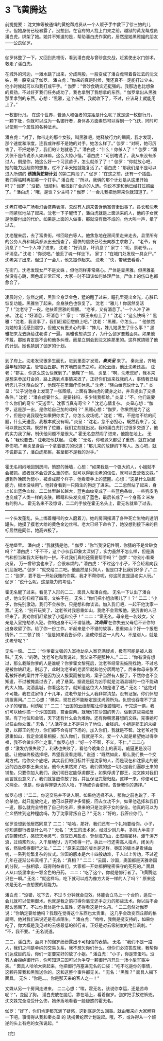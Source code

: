# 3 飞黄腾达

前提提要： 沈文姝等被通缉的黄蛇帮成员从一个人贩子手中救下了徐三娘的儿子。但她身份已经暴露了，没想到，在官府的人找上门来之前，越狱的黄龙帮成员潘白虎，绑架了她。她并不知道的是，帮助潘白虎作案的，居然是她黑雅姐的朋友——公良伽罗。

---

<!-- s0 接上 -->

伽罗休整了一下，又回到贵福街，看到潘白虎与曾砂食交战，赶紧使出水门御术。救走了潘白虎。

在城外的河边，一滩水跳了出来，分成两股，一股变成了潘白虎带着昏过去的沈文姝，另一股变成了伽罗。
潘白虎：”你来的真是时候，我还真不一定能打过少主。他小时候就可以和我打成平手。“
伽罗：”曾砂食确实还挺强的。我那边也比想象的费劲。不过好歹我们任务成功了。我也拿到了我想拿的东西。“
伽罗拿出从黑雅那里拿到的东西。心想：“黑雅，这个东西，我就收下了，不过，应该马上就能用上了。”

一枚御行丹。
在这个世界，普通人和强者的差距是什么呢？就是这一枚御行丹，一颗下肚，你就可以成为一名御行者，身体各方面素质可以得到一个飞跃，同时可以使用一个属性的各种法术。

潘白虎：“对了，你带走的那个女孩，叫黑雅吧，她释放行力的瞬间，我才发现，那个速度和浓度，连我或许都不是她的对手。她怎么样了。”
伽罗：“对啊，她可厉害了，不把她杀了，我们的计划就悬了。”
潘白虎：“什么！你杀人了！”
伽罗：“潘大侠不是传说杀人如麻嘛，这么大惊小怪。”
潘白虎：“可别瞎说了，我从来没有杀过人，倒是你，她这么好一个习武苗子，怎么就杀了了！”
伽罗：“你就放心吧，她的能力远超你的想象，过不了半天她就能复活了。”
潘白虎：“那我们是不是可以进入所谓的 **诱捕黄蛇帮计划** 的第二阶段了。”
伽罗：“在这之前，还有一个插曲。我们得临时再招募一个打手。”
潘白虎：“所以，我俩的那个计划是从这里开始吗？”
伽罗：”没错，很顺利，我找到了合适的人选。你说不定和他已经打过照面了。“
潘白虎：”哦，是谁？少主吗？“
伽罗：”一会儿我把他带来你就知道了。“

---

<!-- s1 沈老反应 -->

沈老在城中广场看灯会盛典表演，忽然有人跑来告诉他富贵街出事了。县长和沈老一同紧张地站了起来。沈老一下子醒悟了，潘白虎就是上面派来的人，他的子女就是他要付出的代价。如果是上面的人做事，那就没有做不成的。他大叫一声，晕了过去。

沈老醒来后，去了富贵街，带回晓白等人。他焦急地在房间里走来走去，县里所有的公务人员和城兵都派出去搜查了，最快的信使已经去向郡主求救了。
”老爷，有消息了！”一个人冲了进来。
沈老：“好消息，坏消息？”
家丁：“呃，禀老爷。。。坏消息。”
沈老：“你说吧。” 他丢了魂一样坐下。
家丁：“在城门处发现一具女尸。”
沈老哭了出来，但过了一会儿，他又振作起来。
沈老：“快，带我去看看。”

在衙门，沈老发现女尸不是文姝 ，但他同样非常痛心。尸体是昱黑雅。但黑雅虽然没有心跳，面色却非常正常，大家一时不知该如何处理尸体。尸体上的伤口也都愈合了。

---

<!-- s2 黑雅复活 -->

凌晨时分，忽然之间，黑雅全身泛金色，猛的醒了过来，瞳孔里亮出金光，心脏已恢复功能。黑雅坐了起来，金身肤色也恢复了。
沈老：“雅儿！你居然复活了！”沈老守了一夜。他扶着黑雅的肩膀。
“老爷，又有消息了。”一个人冲了进来。
沈老：“好消息，坏消息？”
家丁：“郡王来府上了！”
沈老：“这么快吗？”
黑雅：“沈老，我没事了，我们赶紧回您府上吧。”
沈老：“黑雅，你怎么。。“ 他依然为她的复活感到震惊，但他又有更关心的事：”姝儿，姝儿她发生了什么事？”
黑雅把来龙去脉给沈老讲了一遍。
黑雅也想清楚了，为什么伽罗要戴面具。如果他不戴，那她肯定是不会和他多纠缠，而是立刻会到沈文姝那里的。这样就搞砸了他的计划。她也猜到了伽罗的计划。

---

<!-- s3 郡王 登场 -->

到了府上。沈老发现很多生面孔，进到里面才发现，**_秦炎呈_** 来了。
秦炎呈，齐地最年轻的郡主，管辖西丘郡。有齐地四豪杰之称。如论云级，他比沈老还高。
沈老：“郡主，你这么这么快就到了。” 他鞠了一躬。
炎呈：“啊，沈老您好，我本来是想来参加灯会的，路上遇到点事情来迟了，正好你们派来找我的人，事情我已经听您儿子沈晓白说了，他现在在里面疗伤休息。”
沈老：“晓白给您说什么了。”
炎呈：“公子说他身上发现了一张图纸，上面有潘白虎的藏身之处，并且提出了交换条件。”
沈老：“潘白虎要什么，是要钱吗，多少钱我都给。”
炎呈：”不，他们说要什么你们的奇宝 “天送壶“。沈家当真有奇宝？ ”
沈老心情复杂。
炎呈心想：“伽罗，这是那一出，是你给自己加的戏吗？”
黑雅心想：“伽罗，你果然是为了这个，但是你说我现在如果把你卖了，你怎么收场呢。”
沈老：“唉，不是给不给的问题，什么天送壶，我根本就没有啊。”
炎呈：“沈老，您不必担心，既然我来了，定可以救出文姝。既然有了位置，我们立刻就出发。我和潘白虎打过很多交道了，他的实力我了解，制伏他问题不是很大。”
霍无名忽然闯了进来，他跪在地上。
无名：“我也要去。”
沈老把他扶起。
沈老：“无名，你和源义都受了重伤，就在家里养伤吧。”
秦炎呈身后一个拿着银刀的说道：“那儿来的放肆的下等人。放心吧，就不说郡主了，潘白虎那厮，甚至都不是我的对手。”

---

<!-- s4 二二 带走 无名 -->

霍无名闷闷地回到房间，愤怒的捶墙，心想：“如果我是一个强大的人，小姐就不会被抓。或者就不会受这么重的伤，就可以得到沈老的信任，就可以去营救文姝。”
想到昨晚因为弱小，被虐成那个样子，他看着手上的蓝圈。心想：“这是什么破超能力，根本没啥用”。他转身看到一只陌生的狗走了进来。
二二忽然站了起来，身上长出蓝色血纹。二二体型越长越大，蓝色血纹变成了一些蓝色条纹，一些狗皮毛也变成了人类一样的皮肤。眼睛和头发变成了蓝色，最后长成了一个身高 2 米左右的狗人。
霍无名来不及惊讶，二二的手放在霍无名头上，霍无名就晕了过去。

---

<!-- s5 冷霜 登场 -->

一个头发蓬乱，头上绑着绷带的女人磨着刀。她的房间摆满了各种死亡生物的透明罐头。她摸了摸老大给的黄色金边丝带。老大已经下命令了，她没想到接下来的目标居然是同伴，她高兴极了。

---

<!-- s6 二二 说服 无名加入 -->

在地堡里。
潘白虎：“我就猜是他。“
伽罗：”你当我没记性啊，你猜的不是曾砂食吗？“
潘白虎：“不不不，这个小伙我印象太深刻了，实力虽然不怎么样，但是勇气和担当和我大哥有的一拼。不过我们真的还需要帮手吗？”
伽罗：“你别小看秦炎呈， 万一曾砂食也来了，会很麻烦的。”
潘白虎：“不过这个小子，不会轻易向我们屈服吧。”
伽罗：“就交给二二吧。他虽然是只狗人，但是口才比我们好多了。”
二二：“伽罗，要不是一开始我赌的你赢，我才不帮你呢，你这简直是逗老实人玩。”
伽罗：“说什么呢，这是能力的考验。”

霍无名醒了过来。看见了人形的二二，面具人和潘白虎。
无名一下认出了潘白虎，他立刻扫视了四周，文姝不在。
无名：“你们把小姐放哪儿了！？”
二二：“小子，你先别激动，我们不会杀你，只是想和你谈谈。加入我们吧，一起干他沈家一票。”
无名：“别开玩笑了，沈老爷对我恩重如山，我绝不会背叛他。更厉害的人已经来了，我劝你们赶紧放了小姐和公子！”
二二：“霍无名，母亲是一名妓女，父亲是入室抢劫杀人犯。你的出身不可不谓低贱。**_沈尚腾_** 在你失去父母后不计你的出身收留了你。给了你一份工作。听起来是个不错的故事，恩重如山？好一个报恩情怀。”
二二顿了顿：
“但是如果我告诉你，造成你孤苦一人的人，不是别人，就是沈老爷呢？”

无名一惊。
二二：“你爹霍文强的入室抢劫杀人案充满疑点，极有可能是被人栽赃。”
无名：“的确，沈老爷也和我说过，我父亲不是那种人。”
二二：“你有没有想过，那么栽赃你爹的人是谁呢？你爹霍文黎死后，沈老爷经常去妓院找她，不过总是被你娘赶走。别忘了，此时沈老爷的老婆早就和他分居两地了。后来你母亲张茗茗被奸杀的案件并不是因为没人报案而被忽略，案子当然有人报了，不然你也不会知道，不过被掩盖过去了，成了悬案。据说是因为凶手就是沈酒县城的一位不能动的大人物。沈酒县城，你看这名字，就知道这位大人物是谁了吧。”
无名：“这绝对不可能，我在沈家待了十几年，沈老爷是什么人我非常清楚。没有证据，你们休想挑拨离间。”
二二心想：“确实，现在还不能断定是沈尚腾所为。仇恨也吞噬不了这小子的理智。利诱呢？”
二二：“云国的云级制度让你很苦恼吧，干完这一票，我们可以给你搞一个沙国国籍，赏金百两。就我们在沙国的势力，做到这些易如反掌。有了地位和金钱，天下还有什么会为难你。还有你朝思暮想的文姝，完事她可以任由你处置。”
无名：“人活在世上不是只为了地位，金钱的。小姐是郡王的未婚妻，以郡王的势力，你们都不会有好下场的，加入你们，我就是不智。沈老爷对我恩重如山，我定会涌泉相报，加入你们，我就是不义。爱一个人就是希望她过得幸福，我不会做出不仁之事。”
伽罗心想：“好一个不智，不义，不仁。”
二二心想：“激发仇恨失败了，利诱也失败了，看他今晚集会上的表现，威逼更是没可能。让他做终极选择吧，希望我没看走眼。”
说道：“既然如此，那么我们换一个交易方式。给你交个底吧，其实我们的目标并不是沈家的人，而是现在和沈家走的很近的西丘郡郡王秦炎呈。他今天果然来了吧。我们做的这一切只是我们逼郡王来的铺垫。只要你加入我们，我们明日定能俘虏郡王，如果俘虏了郡王，沈文姝对我们而言就没意义了。我们就答应你放了她，并且保证完璧归赵。这样一来，你便可仁义两全。
但是，你会得罪更大的人物，下场或许会更惨。告诉我你的选择。”

伽罗心想：“二二，你这交易并不诱人啊。如果他选择不从，那你之前也说了，不会杀他，就只能放他走，他可以获得许多情报，回去立功不少。如果他选择和我们一道，那么就完全牺牲了自己的名声，换来的只是沈家子女的安全。他真的可以为仁义牺牲到这种程度吗，为了沈家背叛自己？”
无名：”好的，我答应你们。“

伽罗没想到他居然同意了
二二：”哈哈，那好，我们还有一个礼物要给你。小子，你知道御行者是什么吗？”
无名：“天生的法术家，经过少则几年，多则大半辈子的刻苦修炼，感悟天地灵气，驾驭日月盈虚。登剑海刀山，出湿毒密林，渡千涛万浪，过熔浆烈火，入千层地狱，方可修得一行。执此一行还需高人指点，闭关内省，然后修得御行之法。”
二二：“原来云国的版本是这样，奥国的版本是贵族血统，一系列纷繁复杂的仪式。沙国的版本是六十四般劫难，千人以上传功，不过近几年在逐渐公布真相了。”
无名：“真相？”
二二：“云国，沙国，奥国都是天雅帝国的分裂，一脉相承，既得利益者们，大家都一开始都把秘密保守的死死的。”
面具人从口袋里拿出一颗金色的丹药。
二二：“吃了这个，你就是御行者了。飞黄腾达只在一瞬。”
无名：”就这样吗，吃下就可以成为像方大哥一样的人了吗？“
原来这次是无名一直想要的超能力。

潘白虎：”没错，吃下去，不过 5 分钟就会见效。体能会立马上一个台阶，适应一会儿就可以使用御术。也就是我之前打得你毫无还手之力的那些法术。你以后不会那么憋屈了。不过你具体是什么属性，还得看这是什么丹。“
二二忽然对伽罗说：”你确定要给他吗？我现在觉得这个东西也太贵重。 这几乎会改变西丘郡的格局啊，他对我们来说还是有点陌生。“
潘白虎：”哈哈，我倒是挺支持的，如果你吃了，你大概是我见过的云级最低的御行者，正好是对云级制度的绝佳讽刺。“
”不，我不要。“
无名说道。

二二，潘白虎，面具下的伽罗纷纷露出不可相信的表情。
无名：”我们不是一路人，我们之间是单纯的交易关系，我不想欠你们什么，但你们必须答应我，我帮你们达成目的后，你们一定要完好的放了小姐。“
潘白虎：”小子，你是笨蛋吗。没有人会拒绝御行丹，你可知道三国可以为争夺一颗御行丹开启一场小型军事冲突。“
面具人哈哈大笑起来，他把御行丹塞进无名的口袋：”吃不吃是你的事情，这颗丹算我和黑雅送你的，这和这整个事件都无关。“
无名：“黑雅？”
面具人揭下面具。
无名：”你是。。。你是那天来的客人之一！“

文姝从另一个房间走进来。
二二心想：”唉，霍无名，该说你幸运，还是苦命呢？“，变回了狗。
潘白虎放在脑后，靠在墙上，看着伽罗。伽罗把手放进裤兜。沈文姝完全没受什么伤，她矛盾地看着一脸疑惑的霍无名。

伽罗：”好了，你们肯定都充满了疑惑，这到底是怎么回事。就由我来向大家解释一下吧。事情得从我和秦炎呈 的 诱捕黄蛇帮计划说起。哦，不，或许得从一个叛逆的头上有疤的女孩说起。“

（完）
